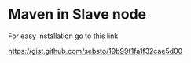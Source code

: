 # Maven in Slave node



For easy installation go to this link


https://gist.github.com/sebsto/19b99f1fa1f32cae5d00

